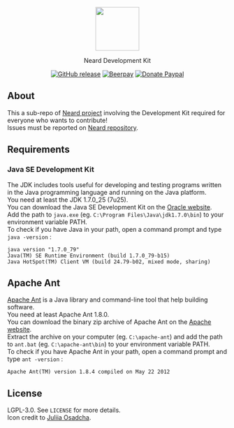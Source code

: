 <p align="center"><a href="http://neard.io/doc/contribute" target="_blank"><img width="100" src="http://neard.io/img/logo-devkit.png"></a></p>
<p align="center">Neard Development Kit</p>

<p align="center">
  <a href="https://github.com/neard/dev/releases/latest"><img src="https://img.shields.io/github/release/neard/dev.svg?style=flat-square" alt="GitHub release"></a>
  <a href="https://beerpay.io/neard/neard"><img src="https://img.shields.io/beerpay/neard/neard.svg?style=flat-square" alt="Beerpay"></a>
  <a href="https://www.paypal.com/cgi-bin/webscr?cmd=_s-xclick&hosted_button_id=6EALX9NDSRBAJ"><img src="https://img.shields.io/badge/donate-paypal-blue.svg?style=flat-square" alt="Donate Paypal"></a>
</p>

## About

This a sub-repo of [Neard project](https://github.com/neard/neard) involving the Development Kit required for everyone who wants to contribute!<br />
Issues must be reported on [Neard repository](https://github.com/neard/neard/issues).

## Requirements

### Java SE Development Kit

The JDK includes tools useful for developing and testing programs written in the Java programming language and running on the Java platform.<br />
You need at least the JDK 1.7.0_25 (7u25).<br />
You can download the Java SE Development Kit on the [Oracle website](http://www.oracle.com/technetwork/java/javase/downloads/java-archive-downloads-javase7-521261.html).<br />
Add the path to `java.exe` (eg. `C:\Program Files\Java\jdk1.7.0\bin`) to your environment variable PATH.<br />
To check if you have Java in your path, open a command prompt and type `java -version` :

```text
java version "1.7.0_79"
Java(TM) SE Runtime Environment (build 1.7.0_79-b15)
Java HotSpot(TM) Client VM (build 24.79-b02, mixed mode, sharing)
```

## Apache Ant

[Apache Ant](http://ant.apache.org/) is a Java library and command-line tool that help building software.<br />
You need at least Apache Ant 1.8.0.<br />
You can download the binary zip archive of Apache Ant on the [Apache website](http://ant.apache.org/bindownload.cgi).<br />
Extract the archive on your computer (eg. `C:\apache-ant`) and add the path to `ant.bat` (eg. `C:\apache-ant\bin`) to your environment variable PATH.<br />
To check if you have Apache Ant in your path, open a command prompt and type `ant -version` :

```text
Apache Ant(TM) version 1.8.4 compiled on May 22 2012
```

## License

LGPL-3.0. See `LICENSE` for more details.<br />
Icon credit to [Juliia Osadcha](https://www.iconfinder.com/iconsets/web-ui-3).